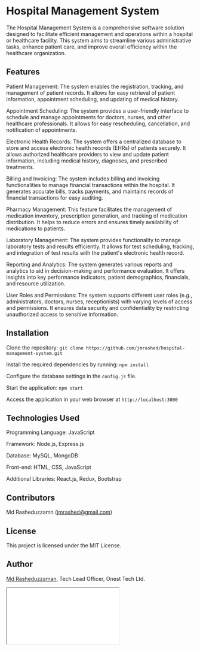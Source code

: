 # Hospital Management System

The Hospital Management System is a comprehensive software solution designed to facilitate efficient management and operations within a hospital or healthcare facility. This system aims to streamline various administrative tasks, enhance patient care, and improve overall efficiency within the healthcare organization.

## Features

Patient Management: The system enables the registration, tracking, and management of patient records. It allows for easy retrieval of patient information, appointment scheduling, and updating of medical history.

Appointment Scheduling: The system provides a user-friendly interface to schedule and manage appointments for doctors, nurses, and other healthcare professionals. It allows for easy rescheduling, cancellation, and notification of appointments.

Electronic Health Records: The system offers a centralized database to store and access electronic health records (EHRs) of patients securely. It allows authorized healthcare providers to view and update patient information, including medical history, diagnoses, and prescribed treatments.

Billing and Invoicing: The system includes billing and invoicing functionalities to manage financial transactions within the hospital. It generates accurate bills, tracks payments, and maintains records of financial transactions for easy auditing.

Pharmacy Management: This feature facilitates the management of medication inventory, prescription generation, and tracking of medication distribution. It helps to reduce errors and ensures timely availability of medications to patients.

Laboratory Management: The system provides functionality to manage laboratory tests and results efficiently. It allows for test scheduling, tracking, and integration of test results with the patient's electronic health record.

Reporting and Analytics: The system generates various reports and analytics to aid in decision-making and performance evaluation. It offers insights into key performance indicators, patient demographics, financials, and resource utilization.

User Roles and Permissions: The system supports different user roles (e.g., administrators, doctors, nurses, receptionists) with varying levels of access and permissions. It ensures data security and confidentiality by restricting unauthorized access to sensitive information.

## Installation

Clone the repository: `git clone https://github.com/jmrashed/hospital-management-system.git`

Install the required dependencies by running: `npm install`

Configure the database settings in the `config.js` file.

Start the application: `npm start`

Access the application in your web browser at `http://localhost:3000`

## Technologies Used

Programming Language: JavaScript

Framework: Node.js, Express.js

Database: MySQL, MongoDB

Front-end: HTML, CSS, JavaScript

Additional Libraries: React.js, Redux, Bootstrap

## Contributors

Md Rasheduzzamn (jmrashed@gmail.com)

## License

This project is licensed under the MIT License.

## Author

[Md Rasheduzzaman](https://github.com/jmrashed), Tech Lead Officer, Onest Tech Ltd.

<iframe src="./projectBook/book/chapter.pdf"></iframe>
